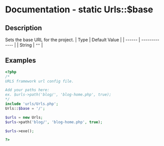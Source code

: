 # Documentation - static Urls::$base
## Description
Sets the base URL for the project.
|  Type  | Default Value |
| ------ | ------------- |
| String |     `""`     |
## Examples
```PHP
<?php
/*
URLS framework url config file.

Add your paths here:
ex. $urls->path('blog/', 'blog-home.php', true);
*/
include 'urls/Urls.php';
Urls::$base = '/';

$urls = new Urls;
$urls->path('blog/', 'blog-home.php', true);

$urls->exe();

?>
```
